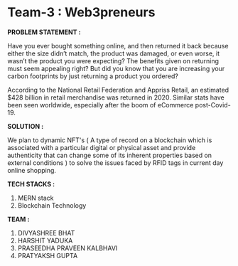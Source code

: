 # Team-3 : Web3preneurs

<b>PROBLEM STATEMENT :</b>

   Have you ever bought something online, and then returned it back because either the size didn’t match, the product was damaged, or even worse, it wasn’t the product you were expecting? The benefits given on returning must seem appealing right? But did you know that you are increasing your carbon footprints by just returning a product you ordered?

   According to the National Retail Federation and Appriss Retail, an estimated $428 billion in retail merchandise was returned in 2020. Similar stats have been seen worldwide, especially after the boom of eCommerce post-Covid-19.

<b>SOLUTION :</b>

   We plan to dynamic NFT's ( A type of record on a blockchain which is associated with a particular digital or physical asset and provide authenticity that can change some of its inherent properties based on external conditions ) to solve the issues faced by RFID tags in current day online shopping.

<b>TECH STACKS :</b>

   1. MERN stack
   2. Blockchain Technology 
   
<b>TEAM :</b>

   1. DIVYASHREE BHAT
   2. HARSHIT YADUKA
   3. PRASEEDHA PRAVEEN KALBHAVI
   4. PRATYAKSH GUPTA
   
   




